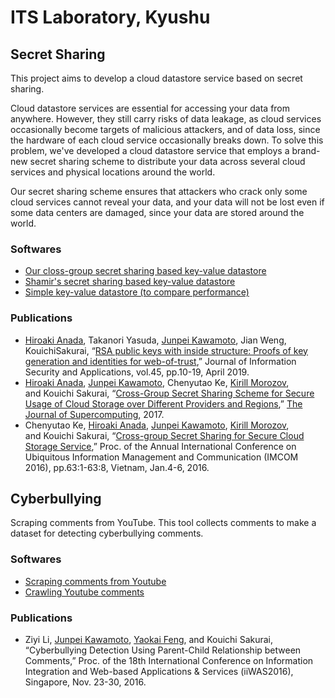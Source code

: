 # ITS Laboratory, Kyushu
## Secret Sharing

This project aims to develop a cloud datastore service based on secret sharing.

Cloud datastore services are essential for accessing your data from anywhere. However, they still carry risks of data leakage, as cloud services occasionally become targets of malicious attackers, and of data loss, since the hardware of each cloud service occasionally breaks down. To solve this problem, we've developed a cloud datastore service that employs a brand-new secret sharing scheme to distribute your data across several cloud services and physical locations around the world.

Our secret sharing scheme ensures that attackers who crack only some cloud services cannot reveal your data, and your data will not be lost even if some data centers are damaged, since your data are stored around the world.

### Softwares
* [Our closs-group secret sharing based key-value datastore](https://itslab-kyushu.github.io/cgss/)
* [Shamir's secret sharing based key-value datastore](https://itslab-kyushu.github.io/sss/)
* [Simple key-value datastore \(to compare performance\)](https://itslab-kyushu.github.io/simple-kvs/)

### Publications
* [Hiroaki Anada](https://sites.google.com/view/lab-hiroaki-anada/), Takanori Yasuda, [Junpei Kawamoto](https://www.jkawamoto.info/), Jian Weng, KouichiSakurai, “[RSA public keys with inside structure: Proofs of key generation and identities for web-of-trust](https://www.sciencedirect.com/science/article/abs/pii/S2214212617303563),” Journal of Information Security and Applications, vol.45, pp.10-19, April 2019.
* [Hiroaki Anada](https://sites.google.com/view/lab-hiroaki-anada/), [Junpei Kawamoto](https://www.jkawamoto.info/), Chenyutao Ke, [Kirill Morozov](https://engineering.unt.edu/people/kirill-morozov.html), and Kouichi Sakurai, “[Cross-Group Secret Sharing Scheme for Secure Usage of Cloud Storage over Different Providers and Regions](http://www.anrdoezrs.net/links/8186671/type/dlg/https://link.springer.com/article/10.1007%2Fs11227-017-2009-7),” [The Journal of Supercomputing](http://www.anrdoezrs.net/links/8186671/type/dlg/https://link.springer.com/journal/11227), 2017.
* Chenyutao Ke, [Hiroaki Anada](https://sites.google.com/view/lab-hiroaki-anada/), [Junpei Kawamoto](https://www.jkawamoto.info/), [Kirill Morozov](https://engineering.unt.edu/people/kirill-morozov.html), and Kouichi Sakurai, “[Cross-group Secret Sharing for Secure Cloud Storage Service](http://hdl.handle.net/2324/1563374),” Proc. of the Annual International Conference on Ubiquitous Information Management and Communication (IMCOM 2016), pp.63:1-63:8, Vietnam, Jan.4-6, 2016.

## Cyberbullying
Scraping comments from YouTube. This tool collects comments to make a dataset for detecting cyberbullying comments.

### Softwares
* [Scraping comments from Youtube](https://itslab-kyushu.github.io/youtube-comment-scraper/)
* [Crawling Youtube comments](https://itslab-kyushu.github.io/youtube-comment-crawler/)

### Publications
* Ziyi Li, [Junpei Kawamoto](https://www.jkawamoto.info/), [Yaokai Feng](http://stap.ait.kyushu-u.ac.jp/~fengyk/index-e.html), and Kouichi Sakurai, “Cyberbullying Detection Using Parent-Child Relationship between Comments,” Proc. of the 18th International Conference on Information Integration and Web-based Applications & Services (iiWAS2016), Singapore, Nov. 23-30, 2016.
